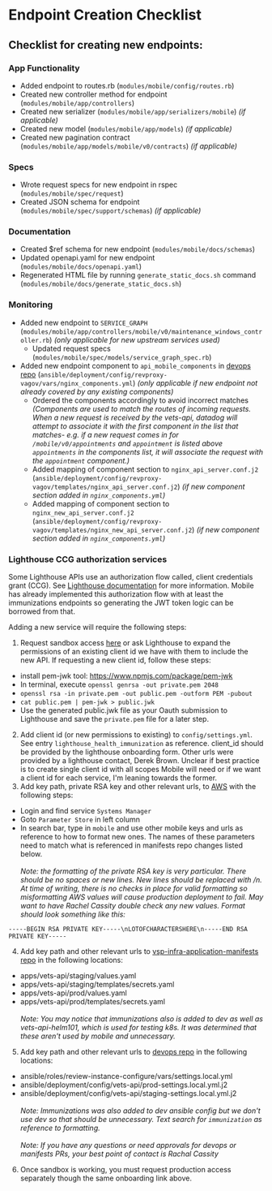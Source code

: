 # Endpoint Creation Checklist
## Checklist for creating new endpoints:
### App Functionality
* Added endpoint to routes.rb (`modules/mobile/config/routes.rb`)
* Created new controller method for endpoint (`modules/mobile/app/controllers`)
* Created new serializer (`modules/mobile/app/serializers/mobile`) _(if applicable)_
* Created new model (`modules/mobile/app/models`) _(if applicable)_
* Created new pagination contract (`modules/mobile/app/models/mobile/v0/contracts`) _(if applicable)_
### Specs
* Wrote request specs for new endpoint in rspec (`modules/mobile/spec/request`)
* Created JSON schema for endpoint (`modules/mobile/spec/support/schemas`) _(if applicable)_
### Documentation
* Created $ref schema for new endpoint (`modules/mobile/docs/schemas`)
* Updated openapi.yaml for new endpoint (`modules/mobile/docs/openapi.yaml`)
* Regenerated HTML file by running `generate_static_docs.sh` command (`modules/mobile/docs/generate_static_docs.sh`)
### Monitoring
* Added new endpoint to `SERVICE_GRAPH` (`modules/mobile/app/controllers/mobile/v0/maintenance_windows_controller.rb`) _(only applicable for new upstream services used)_
  * Updated request specs (`modules/mobile/spec/models/service_graph_spec.rb`)
* Added new endpoint component to `api_mobile_components` in [devops repo](https://github.com/department-of-veterans-affairs/devops) (`ansible/deployment/config/revproxy-vagov/vars/nginx_components.yml`) _(only applicable if new endpoint not already covered by any existing components)_
  * Ordered the components accordingly to avoid incorrect matches _(Components are used to match the routes of incoming requests. When a new request is received by the vets-api, datadog will attempt to associate it with the first component in the list that matches- e.g. if a new request comes in for `/mobile/v0/appointments` and `appointment` is listed above `appointments` in the components list, it will associate the request with the `appointment` component.)_
  * Added mapping of component section to `nginx_api_server.conf.j2` (`ansible/deployment/config/revproxy-vagov/templates/nginx_api_server.conf.j2`) _(if new component section added in `nginx_components.yml`)_
  * Added mapping of component section to `nginx_new_api_server.conf.j2` (`ansible/deployment/config/revproxy-vagov/templates/nginx_new_api_server.conf.j2`) _(if new component section added in `nginx_components.yml`)_
### Lighthouse CCG authorization services
Some Lighthouse APIs use an authorization flow called, client credentials grant (CCG). See [Lighthouse documentation](https://dev-developer.va.gov/explore/authorization/docs/client-credentials?api=va_letter_generator) for more information. Mobile has already implemented this authorization flow with at least the immunizations endpoints so generating the JWT token logic can be borrowed from that. 

Adding a new service will require the following steps: 
  1. Request sandbox access [here](https://developer.va.gov/onboarding/request-sandbox-access) or ask Lighthouse to expand the permissions of an existing client id we have with them to include the new API. If requesting a new client id, follow these steps:
  * install pem-jwk tool: https://www.npmjs.com/package/pem-jwk
  * In terminal, execute `openssl genrsa -out private.pem 2048`
  * `openssl rsa -in private.pem -out public.pem -outform PEM -pubout`
  * `cat public.pem | pem-jwk > public.jwk`
  * Use the generated public.jwk file as your Oauth submission to Lighthouse and save the `private.pem` file for a later step. 
  2. Add client id (or new permissions to existing) to `config/settings.yml`. See entry `lighthouse_health_immunization` as reference. client_id should be provided by the lighthouse onboarding form. Other urls were provided by a lighthouse contact, Derek Brown. Unclear if best practice is to create single client id with all scopes Mobile will need or if we want a client id for each service, I'm leaning towards the former.
  3. Add key path, private RSA key and other relevant urls, to [AWS](https://dsvagovcloud.signin.amazonaws-us-gov.com/console) with the following steps:
  * Login and find service `Systems Manager`
  * Goto `Parameter Store` in left column
  * In search bar, type in `mobile` and use other mobile keys and urls as reference to how to format new ones. The names of these parameters need to match what is referenced in manifests repo changes listed below. 
  <br/><br/>*Note: the formatting of the private RSA key is very particular. There should be no spaces or new lines. New lines should be replaced with /n. At time of writing, there is no checks in place for valid formatting so misformatting AWS values will cause production deployment to fail. May want to have Rachel Cassity double check any new values. Format should look something like this:* 
```
-----BEGIN RSA PRIVATE KEY-----\nLOTOFCHARACTERSHERE\n-----END RSA PRIVATE KEY-----
```
  4. Add key path and other relevant urls to [vsp-infra-application-manifests repo](https://github.com/department-of-veterans-affairs/vsp-infra-application-manifests) in the following locations: 
  * apps/vets-api/staging/values.yaml
  * apps/vets-api/staging/templates/secrets.yaml
  * apps/vets-api/prod/values.yaml
  * apps/vets-api/prod/templates/secrets.yaml
  <br/><br/>*Note: You may notice that immunizations also is added to dev as well as vets-api-helm101, which is used for testing k8s. It was determined that these aren't used by mobile and unnecessary.*
  5. Add key path and other relevant urls to [devops repo](https://github.com/department-of-veterans-affairs/devops) in the following locations:
  * ansible/roles/review-instance-configure/vars/settings.local.yml
  * ansible/deployment/config/vets-api/prod-settings.local.yml.j2
  * ansible/deployment/config/vets-api/staging-settings.local.yml.j2
  <br/><br/>*Note: Immunizations was also added to dev ansible config but we don't use dev so that should be unnecessary. Text search for `immunization` as reference to formatting.*
  <br/><br/>*Note: If you have any questions or need approvals for devops or manifests PRs, your best point of contact is Rachal Cassity*

  6. Once sandbox is working, you must request production access separately though the same onboarding link above. 
